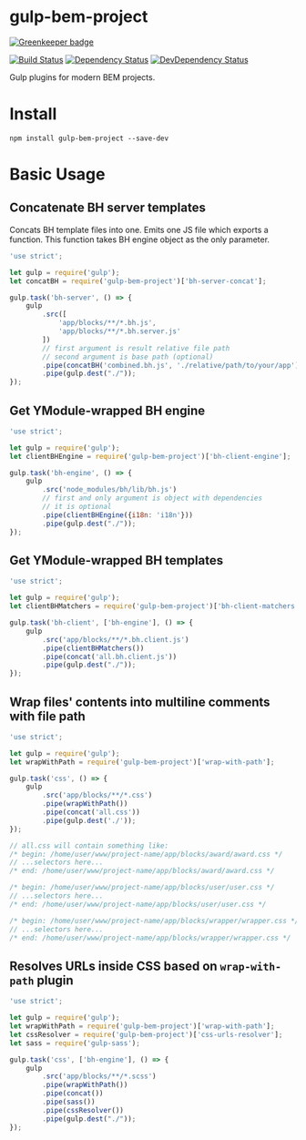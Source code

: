 # gulp-bem-project

[![Greenkeeper badge](https://badges.greenkeeper.io/1999/gulp-bem-project.svg)](https://greenkeeper.io/)

[![Build Status](https://img.shields.io/travis/1999/gulp-bem-project.svg?style=flat)](https://travis-ci.org/1999/gulp-bem-project)
[![Dependency Status](http://img.shields.io/david/1999/gulp-bem-project.svg?style=flat)](https://david-dm.org/1999/gulp-bem-project#info=dependencies)
[![DevDependency Status](http://img.shields.io/david/dev/1999/gulp-bem-project.svg?style=flat)](https://david-dm.org/1999/gulp-bem-project#info=devDependencies)

Gulp plugins for modern BEM projects.

# Install

```
npm install gulp-bem-project --save-dev
```

# Basic Usage
## Concatenate BH server templates
Concats BH template files into one. Emits one JS file which exports a function. This function takes BH engine object as the only parameter.

```javascript
'use strict';

let gulp = require('gulp');
let concatBH = require('gulp-bem-project')['bh-server-concat'];

gulp.task('bh-server', () => {
    gulp
        .src([
            'app/blocks/**/*.bh.js',
            'app/blocks/**/*.bh.server.js'
        ])
        // first argument is result relative file path
        // second argument is base path (optional)
        .pipe(concatBH('combined.bh.js', './relative/path/to/your/app'))
        .pipe(gulp.dest("./"));
});
```

## Get YModule-wrapped BH engine
```javascript
'use strict';

let gulp = require('gulp');
let clientBHEngine = require('gulp-bem-project')['bh-client-engine'];

gulp.task('bh-engine', () => {
    gulp
        .src('node_modules/bh/lib/bh.js')
        // first and only argument is object with dependencies
        // it is optional
        .pipe(clientBHEngine({i18n: 'i18n'}))
        .pipe(gulp.dest("./"));
});
```

## Get YModule-wrapped BH templates
```javascript
'use strict';

let gulp = require('gulp');
let clientBHMatchers = require('gulp-bem-project')['bh-client-matchers'];

gulp.task('bh-client', ['bh-engine'], () => {
    gulp
        .src('app/blocks/**/*.bh.client.js')
        .pipe(clientBHMatchers())
        .pipe(concat('all.bh.client.js'))
        .pipe(gulp.dest("./"));
});
```

## Wrap files' contents into multiline comments with file path
```javascript
'use strict';

let gulp = require('gulp');
let wrapWithPath = require('gulp-bem-project')['wrap-with-path'];

gulp.task('css', () => {
    gulp
        .src('app/blocks/**/*.css')
        .pipe(wrapWithPath())
        .pipe(concat('all.css'))
        .pipe(gulp.dest('./'));
});

// all.css will contain something like:
/* begin: /home/user/www/project-name/app/blocks/award/award.css */
// ...selectors here...
/* end: /home/user/www/project-name/app/blocks/award/award.css */

/* begin: /home/user/www/project-name/app/blocks/user/user.css */
// ...selectors here...
/* end: /home/user/www/project-name/app/blocks/user/user.css */

/* begin: /home/user/www/project-name/app/blocks/wrapper/wrapper.css */
// ...selectors here...
/* end: /home/user/www/project-name/app/blocks/wrapper/wrapper.css */
```

## Resolves URLs inside CSS based on `wrap-with-path` plugin
```javascript
'use strict';

let gulp = require('gulp');
let wrapWithPath = require('gulp-bem-project')['wrap-with-path'];
let cssResolver = require('gulp-bem-project')['css-urls-resolver'];
let sass = require('gulp-sass');

gulp.task('css', ['bh-engine'], () => {
    gulp
        .src('app/blocks/**/*.scss')
        .pipe(wrapWithPath())
        .pipe(concat())
        .pipe(sass())
        .pipe(cssResolver())
        .pipe(gulp.dest("./"));
});
```
